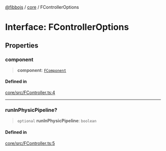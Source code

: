 [@fibbojs](/api/index) / [core](/api/core) / FControllerOptions

# Interface: FControllerOptions

## Properties

### component

> **component**: [`FComponent`](../classes/FComponent.md)

#### Defined in

[core/src/FController.ts:4](https://github.com/fibbojs/fibbo/blob/a8d7b4720cdb2648ddcb2159cdc3e3671c6aee98/packages/core/src/FController.ts#L4)

***

### runInPhysicPipeline?

> `optional` **runInPhysicPipeline**: `boolean`

#### Defined in

[core/src/FController.ts:5](https://github.com/fibbojs/fibbo/blob/a8d7b4720cdb2648ddcb2159cdc3e3671c6aee98/packages/core/src/FController.ts#L5)
